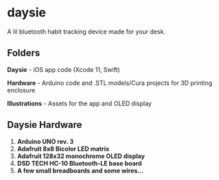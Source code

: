 # daysie
A lil bluetooth habit tracking device made for your desk.

## Folders
  **Daysie** - iOS app code (Xcode 11, Swift)
  
  **Hardware** - Arduino code and .STL models/Cura projects for 3D printing enclosure
  
  **Illustrations** - Assets for the app and OLED display
  
## Daysie Hardware
  1. **Arduino UNO rev. 3**
  2. **Adafruit 8x8 Bicolor LED matrix**
  3. **Adafruit 128x32 monochrome OLED display**
  4. **DSD TECH HC-10 Bluetooth-LE base board**
  5. **A few small breadboards and some wires...**
  
